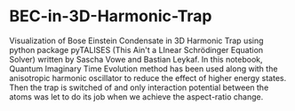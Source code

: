 # BEC-in-3D-Harmonic-Trap
Visualization of Bose Einstein Condensate in 3D Harmonic Trap using python package pyTALISES (This Ain't a LInear Schrödinger Equation Solver) written by Sascha Vowe and Bastian Leykaf. 
In this notebook, Quantum Imaginary Time Evolution method has been used along with the anisotropic harmonic oscillator to reduce the effect of higher energy states.
Then the trap is switched of and only interaction potential between the atoms was let to do its job when we achieve the aspect-ratio change.
